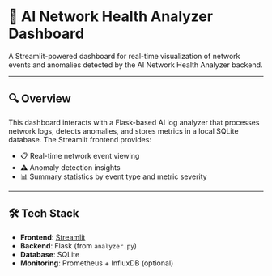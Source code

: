 # 📡 AI Network Health Analyzer Dashboard

A Streamlit-powered dashboard for real-time visualization of network events and anomalies detected by the AI Network Health Analyzer backend.

---

## 🔍 Overview

This dashboard interacts with a Flask-based AI log analyzer that processes network logs, detects anomalies, and stores metrics in a local SQLite database. The Streamlit frontend provides:

- 📋 Real-time network event viewing
- ⚠️ Anomaly detection insights
- 📊 Summary statistics by event type and metric severity

---

## 🛠 Tech Stack

- **Frontend**: [Streamlit](https://streamlit.io/)
- **Backend**: Flask (from `analyzer.py`)
- **Database**: SQLite
- **Monitoring**: Prometheus + InfluxDB (optional)

